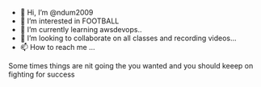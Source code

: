 - 👋 Hi, I’m @ndum2009
- 👀 I’m interested in FOOTBALL
- 🌱 I’m currently learning awsdevops..
- 💞️ I’m looking to collaborate on all classes and recording videos...
- 📫 How to reach me ...

<!---
ndum2009/ndum2009 is a ✨ special ✨ repository because its `README.md` (this file) appears on your GitHub profile.
You can click the Preview link to take a look at your changes.
--->
Some times things are nit going the you wanted and you should keeep on fighting for success
